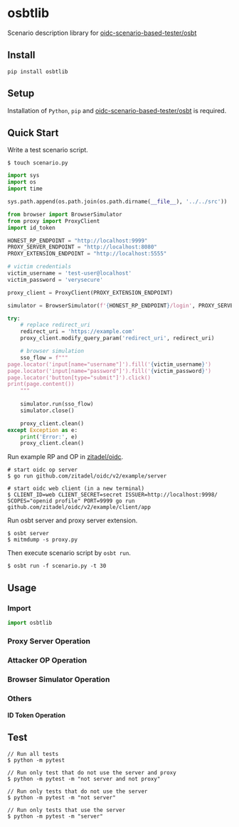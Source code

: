 # osbtlib
Scenario description library for [oidc-scenario-based-tester/osbt](https://github.com/oidc-scenario-based-tester/osbt)

## Install

```
pip install osbtlib
```

## Setup
Installation of `Python`, `pip` and [oidc-scenario-based-tester/osbt](https://github.com/oidc-scenario-based-tester/osbt) is required.

## Quick Start
Write a test scenario script.

```
$ touch scenario.py
```

```py
import sys
import os
import time

sys.path.append(os.path.join(os.path.dirname(__file__), '../../src'))

from browser import BrowserSimulator
from proxy import ProxyClient
import id_token

HONEST_RP_ENDPOINT = "http://localhost:9999"
PROXY_SERVER_ENDPOINT = "http://localhost:8080"
PROXY_EXTENSION_ENDPOINT = "http://localhost:5555"

# victim credentials
victim_username = 'test-user@localhost'
victim_password = 'verysecure'

proxy_client = ProxyClient(PROXY_EXTENSION_ENDPOINT)

simulator = BrowserSimulator(f'{HONEST_RP_ENDPOINT}/login', PROXY_SERVER_ENDPOINT)

try:
    # replace redirect_uri
    redirect_uri = 'https://example.com'
    proxy_client.modify_query_param('redirect_uri', redirect_uri)    

    # browser simulation
    sso_flow = f"""
page.locator('input[name="username"]').fill('{victim_username}')
page.locator('input[name="password"]').fill('{victim_password}')
page.locator('button[type="submit"]').click()
print(page.content())
    """
    
    simulator.run(sso_flow)
    simulator.close()

    proxy_client.clean()
except Exception as e:
    print('Error:', e)
    proxy_client.clean()
```

Run example RP and OP in [zitadel/oidc](https://github.com/zitadel/oidc).

```
# start oidc op server
$ go run github.com/zitadel/oidc/v2/example/server

# start oidc web client (in a new terminal)
$ CLIENT_ID=web CLIENT_SECRET=secret ISSUER=http://localhost:9998/ SCOPES="openid profile" PORT=9999 go run github.com/zitadel/oidc/v2/example/client/app
```

Run osbt server and proxy server extension.

```
$ osbt server
$ mitmdump -s proxy.py
```

Then execute scenario script by `osbt run`.

```
$ osbt run -f scenario.py -t 30
```

## Usage
### Import

```py
import osbtlib
```

### Proxy Server Operation

### Attacker OP Operation

### Browser Simulator Operation

### Others
#### ID Token Operation

## Test
```
// Run all tests
$ python -m pytest

// Run only test that do not use the server and proxy
$ python -m pytest -m "not server and not proxy"

// Run only tests that do not use the server
$ python -m pytest -m "not server"

// Run only tests that use the server
$ python -m pytest -m "server"
```
